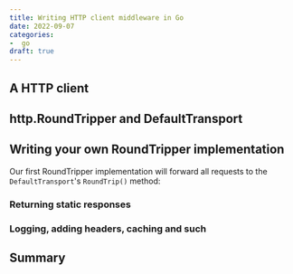 ```yaml
---
title: Writing HTTP client middleware in Go
date: 2022-09-07
categories:
-  go
draft: true
---
```


## A HTTP client

## http.RoundTripper and DefaultTransport

## Writing your own RoundTripper implementation

Our first RoundTripper implementation will forward all requests to the
`DefaultTransport`'s `RoundTrip()` method:


### Returning static responses

### Logging, adding headers, caching and such

## Summary


